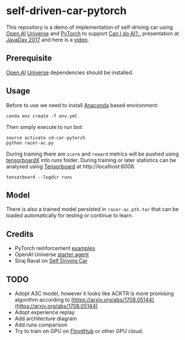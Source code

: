 self-driven-car-pytorch
========================

This repository is a demo of implementation of self-driving car using [Open.AI](https://openai.com/) [Universe](https://github.com/openai/universe) and [PyTorch](http://pytorch.org/) to support [Can I do AI?..](https://www.slideshare.net/IzzetMustafaiev/can-i-do-ai) presentation at [JavaDay 2017](http://javaday.org.ua/izzet-mustafaiev-can-i-do-ml/) and here is a [video](https://youtu.be/qejP06Hesbk).

Prerequisite
------------------------

[Open.AI](https://openai.com/) [Universe](https://github.com/openai/universe) dependencies should be installed.

Usage
------------------------

Before to use we need to install [Anaconda](https://conda.io) based environment:

    conda env create -f env.yml

Then simply execute to run bot:

    source activate sd-car-pytorch
    python racer-ac.py

During training there are `score` and `reward` metrics will be pushed using [tensorboardX](https://github.com/lanpa/tensorboard-pytorch) into *runs* folder. During training or later statistics can be analysed using [Tensorboard](https://github.com/tensorflow/tensorboard) at http://localhost:6006.

    tensorboard --logdir runs 

Model
------------------------    

There is also a trained model persisted in `racer-ac.pth.tar` that can be loaded automatically for testing or continue to learn.

Credits
------------------------    

* PyTorch reinforcement [examples](https://github.com/pytorch/examples/tree/master/reinforcement_learning)
* OpenAI Universe [starter agent](https://github.com/openai/universe-starter-agent)
* Siraj Raval on [Self Driving Car](https://github.com/llSourcell/Self-Driving-Car-Demo)

TODO
------------------------    
* Adopt A3C model, however it looks like ACKTR is more promising algorithm according to [https://arxiv.org/abs/1708.05144](https://arxiv.org/abs/1708.05144)
* Adopt experience replay 
* Add architecture diagram
* Add runs comparison
* Try to train on GPU on [FloydHub](https://www.floydhub.com/) or other GPU cloud.